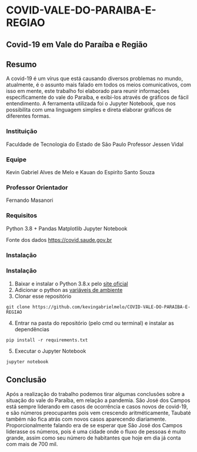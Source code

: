 # COVID-VALE-DO-PARAIBA-E-REGIAO
## Covid-19 em Vale do Paraíba e Região

## Resumo
A covid-19 é um vírus que está causando diversos problemas no mundo, atualmente, é o assunto mais falado em todos os meios comunicativos, com isso em mente, este trabalho foi elaborado para reunir informações especificamente do vale do Paraíba, e exibi-los através de gráficos de fácil entendimento. A ferramenta utilizada foi o Jupyter Notebook, que nos possibilita com uma linguagem simples e direta elaborar gráficos de diferentes formas.

### Instituição
Faculdade de Tecnologia do Estado de São Paulo Professor Jessen Vidal

### Equipe
Kevin Gabriel Alves de Melo e Kauan do Espiríto Santo Souza

### Professor Orientador
Fernando Masanori

### Requisitos
Python 3.8 +
Pandas
Matplotlib
Jupyter Notebook

Fonte dos dados
https://covid.saude.gov.br

### Instalação
### Instalação
1. Baixar e instalar o Python 3.8.x pelo [site oficial](https://www.python.org/downloads/)
2. Adicionar o python as [variáveis de ambiente](https://datatofish.com/add-python-to-windows-path/)
3. Clonar esse repositório 
```
git clone https://github.com/kevingabrielmelo/COVID-VALE-DO-PARAIBA-E-REGIAO
```
4. Entrar na pasta do repositório (pelo cmd ou terminal) e instalar as dependências

```
pip install -r requirements.txt
```
5. Executar o Jupyter Notebook
```
jupyter notebook
```

## Conclusão
Após a realização do trabalho podemos tirar algumas conclusões sobre a situação do vale do Paraíba, em relação a pandemia. São José dos Campos está sempre liderando em casos de ocorrência e casos novos de covid-19, e são números preocupantes pois vem crescendo aritméticamente, Taubaté também não fica atrás com novos casos aparecendo diariamente. Proporcionalmente falando era de se esperar que São José dos Campos liderasse os números, pois é uma cidade onde o fluxo de pessoas é muito grande, assim como seu número de habitantes que hoje em dia já conta com mais de 700 mil.
